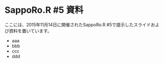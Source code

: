 # SappoRo.R #5 資料

ここには、2015年11月14日に開催されたSappoRo.R #5で提示したスライドおよび資料を置いています。

- aaa
- bbb
- ccc
- ddd
